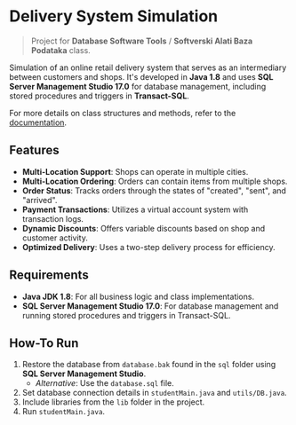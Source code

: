 # Delivery System Simulation
> Project for **Database Software Tools** / **Softverski Alati Baza Podataka** class.

Simulation of an online retail delivery system that serves as an intermediary between customers and shops. It's developed in **Java 1.8** and uses **SQL Server Management Studio 17.0** for database management, including stored procedures and triggers in **Transact-SQL**.

For more details on class structures and methods, refer to the [documentation](https://renatusrs.github.io/Delivery-System-Simulation/).

## Features
- **Multi-Location Support**: Shops can operate in multiple cities.
- **Multi-Location Ordering**: Orders can contain items from multiple shops.
- **Order Status**: Tracks orders through the states of "created", "sent", and "arrived".
- **Payment Transactions**: Utilizes a virtual account system with transaction logs.
- **Dynamic Discounts**: Offers variable discounts based on shop and customer activity.
- **Optimized Delivery**: Uses a two-step delivery process for efficiency.

## Requirements
- **Java JDK 1.8**: For all business logic and class implementations.
- **SQL Server Management Studio 17.0**: For database management and running stored procedures and triggers in Transact-SQL.

## How-To Run
1. Restore the database from `database.bak` found in the `sql` folder using **SQL Server Management Studio**.
   - *Alternative*: Use the `database.sql` file.
2. Set database connection details in `studentMain.java` and `utils/DB.java`.
3. Include libraries from the `lib` folder in the project.
4. Run `studentMain.java`.
